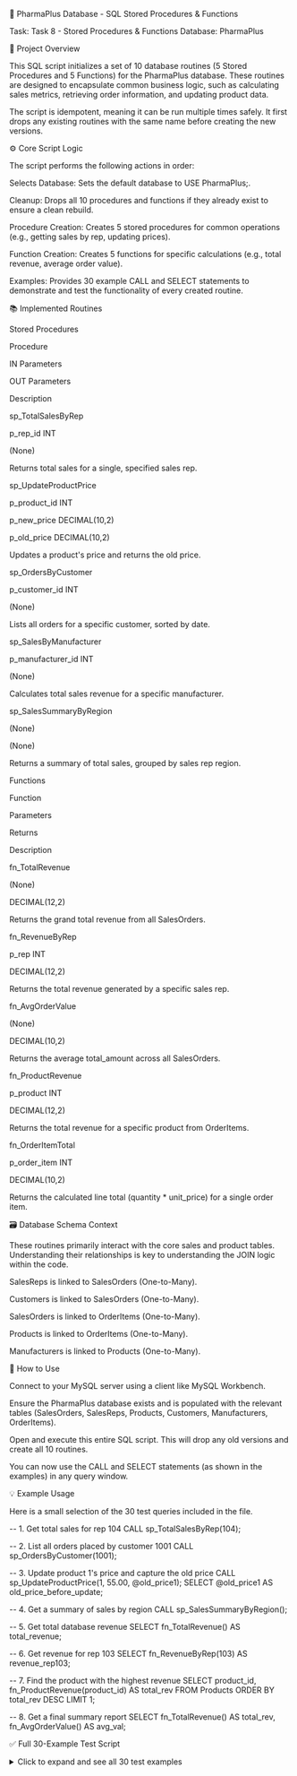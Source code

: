 💊 PharmaPlus Database - SQL Stored Procedures & Functions

Task: Task 8 - Stored Procedures & Functions
Database: PharmaPlus

📄 Project Overview

This SQL script initializes a set of 10 database routines (5 Stored Procedures and 5 Functions) for the PharmaPlus database. These routines are designed to encapsulate common business logic, such as calculating sales metrics, retrieving order information, and updating product data.

The script is idempotent, meaning it can be run multiple times safely. It first drops any existing routines with the same name before creating the new versions.

⚙️ Core Script Logic

The script performs the following actions in order:

Selects Database: Sets the default database to USE PharmaPlus;.

Cleanup: Drops all 10 procedures and functions if they already exist to ensure a clean rebuild.

Procedure Creation: Creates 5 stored procedures for common operations (e.g., getting sales by rep, updating prices).

Function Creation: Creates 5 functions for specific calculations (e.g., total revenue, average order value).

Examples: Provides 30 example CALL and SELECT statements to demonstrate and test the functionality of every created routine.

📚 Implemented Routines

Stored Procedures

Procedure

IN Parameters

OUT Parameters

Description

sp_TotalSalesByRep

p_rep_id INT

(None)

Returns total sales for a single, specified sales rep.

sp_UpdateProductPrice

p_product_id INT 



 p_new_price DECIMAL(10,2)

p_old_price DECIMAL(10,2)

Updates a product's price and returns the old price.

sp_OrdersByCustomer

p_customer_id INT

(None)

Lists all orders for a specific customer, sorted by date.

sp_SalesByManufacturer

p_manufacturer_id INT

(None)

Calculates total sales revenue for a specific manufacturer.

sp_SalesSummaryByRegion

(None)

(None)

Returns a summary of total sales, grouped by sales rep region.

Functions

Function

Parameters

Returns

Description

fn_TotalRevenue

(None)

DECIMAL(12,2)

Returns the grand total revenue from all SalesOrders.

fn_RevenueByRep

p_rep INT

DECIMAL(12,2)

Returns the total revenue generated by a specific sales rep.

fn_AvgOrderValue

(None)

DECIMAL(10,2)

Returns the average total_amount across all SalesOrders.

fn_ProductRevenue

p_product INT

DECIMAL(12,2)

Returns the total revenue for a specific product from OrderItems.

fn_OrderItemTotal

p_order_item INT

DECIMAL(10,2)

Returns the calculated line total (quantity * unit_price) for a single order item.

🗃️ Database Schema Context

These routines primarily interact with the core sales and product tables. Understanding their relationships is key to understanding the JOIN logic within the code.

SalesReps is linked to SalesOrders (One-to-Many).

Customers is linked to SalesOrders (One-to-Many).

SalesOrders is linked to OrderItems (One-to-Many).

Products is linked to OrderItems (One-to-Many).

Manufacturers is linked to Products (One-to-Many).

🚀 How to Use

Connect to your MySQL server using a client like MySQL Workbench.

Ensure the PharmaPlus database exists and is populated with the relevant tables (SalesOrders, SalesReps, Products, Customers, Manufacturers, OrderItems).

Open and execute this entire SQL script. This will drop any old versions and create all 10 routines.

You can now use the CALL and SELECT statements (as shown in the examples) in any query window.

💡 Example Usage

Here is a small selection of the 30 test queries included in the file.

-- 1. Get total sales for rep 104
CALL sp_TotalSalesByRep(104);

-- 2. List all orders placed by customer 1001
CALL sp_OrdersByCustomer(1001);

-- 3. Update product 1's price and capture the old price
CALL sp_UpdateProductPrice(1, 55.00, @old_price1);
SELECT @old_price1 AS old_price_before_update;

-- 4. Get a summary of sales by region
CALL sp_SalesSummaryByRegion();

-- 5. Get total database revenue
SELECT fn_TotalRevenue() AS total_revenue;

-- 6. Get revenue for rep 103
SELECT fn_RevenueByRep(103) AS revenue_rep103;

-- 7. Find the product with the highest revenue
SELECT product_id, fn_ProductRevenue(product_id) AS total_rev
FROM Products
ORDER BY total_rev DESC
LIMIT 1;

-- 8. Get a final summary report
SELECT fn_TotalRevenue() AS total_rev, fn_AvgOrderValue() AS avg_val;


✅ Full 30-Example Test Script

<details>
<summary>Click to expand and see all 30 test examples</summary>

-- 1. Total sales for rep 104
CALL sp_TotalSalesByRep(104);

-- 2. Total sales for rep 102
CALL sp_TotalSalesByRep(102);

-- 3. Update product price for Product 1
CALL sp_UpdateProductPrice(1, 55.00, @old_price1);
SELECT @old_price1 AS old_price_before_update;

-- 4. List all orders placed by customer 1001
CALL sp_OrdersByCustomer(1001);

-- 5. Orders for customer 1003
CALL sp_OrdersByCustomer(1003);

-- 6. Sales by manufacturer 1 (MediGen)
CALL sp_SalesByManufacturer(1);

-- 7. Sales by manufacturer 2 (PharmaCore)
CALL sp_SalesByManufacturer(2);

-- 8. Region-wise sales summary
CALL sp_SalesSummaryByRegion();

-- 9. Total revenue (function)
SELECT fn_TotalRevenue() AS total_revenue;

-- 10. Revenue by rep 103
SELECT fn_RevenueByRep(103) AS revenue_rep103;

-- 11. Average order value
SELECT fn_AvgOrderValue() AS avg_order_value;

-- 12. Product 2 revenue (Amoxicillin)
SELECT fn_ProductRevenue(2) AS product2_revenue;

-- 13. Product 8 revenue (Vitamin C)
SELECT fn_ProductRevenue(8) AS product8_revenue;

-- 14. Order item 1 total value
SELECT fn_OrderItemTotal(1) AS order_item1_total;

-- 15. Order item 5 total
SELECT fn_OrderItemTotal(5) AS order_item5_total;

-- 16. Compare rep 104 vs 102 revenue
SELECT fn_RevenueByRep(104) AS rep104_rev, fn_RevenueByRep(102) AS rep102_rev;

-- 17. Display customer orders with total
CALL sp_OrdersByCustomer(1002);

-- 18. Use function result in condition
SELECT IF(fn_TotalRevenue() > 200000, 'High', 'Low') AS sales_status;

-- 19. Find top product sales using function
SELECT product_id, fn_ProductRevenue(product_id) AS total_rev FROM Products ORDER BY total_rev DESC;

-- 20. Use OUT proc to update and verify new price
CALL sp_UpdateProductPrice(5, 75.00, @old_price5);
SELECT @old_price5 AS old_price_before_update;

-- 21. Check rep 105 total sales via proc
CALL sp_TotalSalesByRep(105);

-- 22. Validate total revenue from SalesOrders = fn_TotalRevenue
SELECT SUM(total_amount) AS manual_total, fn_TotalRevenue() AS func_total FROM SalesOrders;

-- 23. Region summary for performance comparison
CALL sp_SalesSummaryByRegion();

-- 24. Get rep with max revenue
SELECT rep_id, fn_RevenueByRep(rep_id) AS revenue FROM SalesReps ORDER BY revenue DESC LIMIT 1;

-- 25. Highest revenue product
SELECT product_id, fn_ProductRevenue(product_id) AS revenue FROM Products ORDER BY revenue DESC LIMIT 1;

-- 26. Revenue check per manufacturer 3
CALL sp_SalesByManufacturer(3);

-- 27. Use function in WHERE clause
SELECT product_name, fn_ProductRevenue(product_id) AS revenue
FROM Products WHERE fn_ProductRevenue(product_id) > 10000;

-- 28. Loop testing: Annual simulation (rep 102)
CALL sp_TotalSalesByRep(102);

-- 29. Quick check for avg order
SELECT fn_AvgOrderValue() AS avg_order;

-- 30. Final report combining functions
SELECT fn_TotalRevenue() AS total_rev, fn_AvgOrderValue() AS avg_val;


</details>
